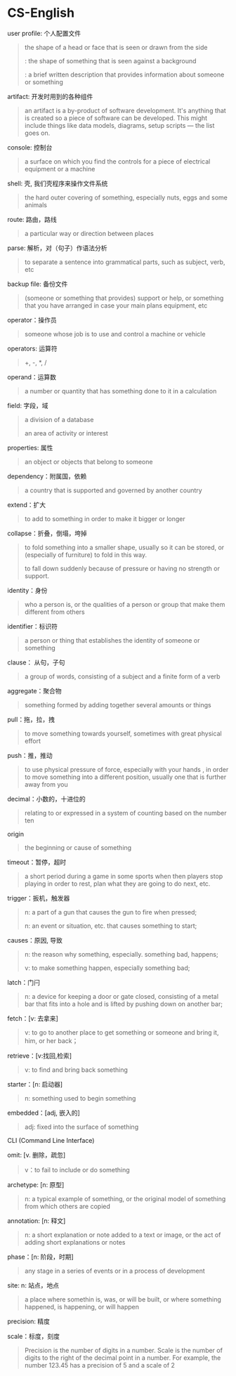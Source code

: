 # CS-English

user profile: 个人配置文件

>  the shape of a head or face that is seen or drawn from the side
>
>  : the shape of something that is seen against a background
>
>  : a brief written description that provides information about someone or something



artifact: 开发时用到的各种组件

>  an artifact is a by-product of software development. It's anything that is created so a piece of software can be developed. This might include things like data models, diagrams, setup scripts — the list goes on.



console: 控制台

> a surface on which you find the controls for a piece of electrical equipment or a machine



shell: 壳, 我们壳程序来操作文件系统

> the hard outer covering of something, especially nuts, eggs  and some animals



route: 路由，路线

>a particular way or direction between places



parse: 解析，对（句子）作语法分析

> to separate a sentence into grammatical parts, such as subject, verb, etc



backup file: 备份文件

> (someone or something that provides) support or help, or something that you have arranged in case your main plans equipment, etc



operator：操作员

> someone whose job is to use and control a machine or vehicle



operators: 运算符

> +, -, *,  /



operand：运算数

> a number or quantity that has something done to it in a calculation



field: 字段，域

> a division of a database
>
> an area of activity or interest



properties: 属性

> an object or objects that belong to someone



dependency：附属国，依赖

> a country that is supported and governed by another country



extend：扩大

> to add to something in order to make it bigger or longer



collapse：折叠，倒塌，垮掉

> to fold something into a smaller shape, usually so it can be stored, or (especially of furniture) to fold in this way.
>
> to fall down suddenly because of pressure or having no strength or support.



identity：身份

> who a person is, or the qualities of a person or group that make them different from others



identifier：标识符

> a person or thing that establishes the identity of someone or something



clause： 从句，子句

> a group of words, consisting of a subject and a finite form of a verb 



aggregate：聚合物

> something formed by adding together several amounts or things



pull：拖，拉，拽

> to move something towards yourself, sometimes with great physical effort



push：推，推动

> to use physical pressure of force, especially with your hands , in order to move something into a different position, usually one that is further away from you



decimal：小数的，十进位的

> relating to or expressed in a system of counting based on the number ten



origin

> the beginning or cause of something



timeout：暂停，超时

> a short period during a game in some sports when then players stop playing in order to rest, plan what they are going to do next, etc.



trigger：扳机，触发器

> n: a part of a gun that causes the gun to fire when pressed;
>
> n: an event or situation, etc. that causes something to start;



causes：原因, 导致

> n: the reason why something, especially. something bad, happens;
>
> v: to make something happen, especially something bad;



latch：门闩

> n: a device for keeping a door or gate closed, consisting of a metal bar that fits into a hole and is lifted by pushing down on another bar;



fetch：[v: 去拿来]

> v: to go to another place to get something or someone and bring it, him, or her back；



retrieve：[v:找回,检索]

> v: to find and bring back something



starter：[n: 启动器]

>n: something used to begin something



embedded：[adj, 嵌入的]

> adj: fixed into the surface of something



CLI (Command Line Interface)



omit: [v. 删除，疏忽] 

> v：to fail to include or do something



archetype: [n: 原型]

> n: a typical example of something, or the original model of something from which others are copied



annotation: [n: 释文]

> n: a short explanation or note added to a text or image, or the act of    adding short explanations or notes



phase：[n: 阶段，时期]

> any stage in a series of events or in a process of development



site: n: 站点，地点

> a place where somethin is, was, or will be built, or where something happened, is happening, or will happen



precision: 精度

 scale：标度，刻度

> Precision is the number of digits in a number. Scale is the number of digits to the right of the decimal point in a number. For example, the number 123.45 has a precision of 5 and a scale of 2
